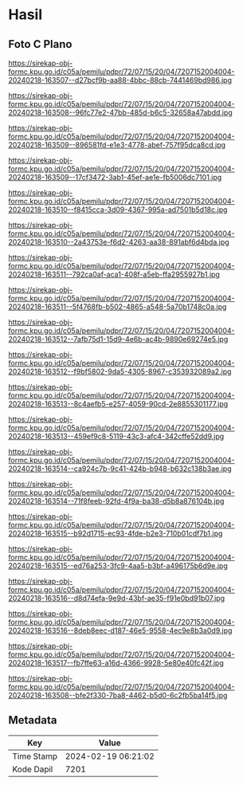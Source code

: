 # Hasil

## Foto C Plano

https://sirekap-obj-formc.kpu.go.id/c05a/pemilu/pdpr/72/07/15/20/04/7207152004004-20240218-163507--d27bcf9b-aa88-4bbc-88cb-7441469bd986.jpg

https://sirekap-obj-formc.kpu.go.id/c05a/pemilu/pdpr/72/07/15/20/04/7207152004004-20240218-163508--96fc77e2-47bb-485d-b6c5-32658a47abdd.jpg

https://sirekap-obj-formc.kpu.go.id/c05a/pemilu/pdpr/72/07/15/20/04/7207152004004-20240218-163509--896581fd-e1e3-4778-abef-757f95dca8cd.jpg

https://sirekap-obj-formc.kpu.go.id/c05a/pemilu/pdpr/72/07/15/20/04/7207152004004-20240218-163509--17cf3472-3ab1-45ef-ae1e-fb5006dc7101.jpg

https://sirekap-obj-formc.kpu.go.id/c05a/pemilu/pdpr/72/07/15/20/04/7207152004004-20240218-163510--f8415cca-3d09-4367-995a-ad7501b5d18c.jpg

https://sirekap-obj-formc.kpu.go.id/c05a/pemilu/pdpr/72/07/15/20/04/7207152004004-20240218-163510--2a43753e-f6d2-4263-aa38-891abf6d4bda.jpg

https://sirekap-obj-formc.kpu.go.id/c05a/pemilu/pdpr/72/07/15/20/04/7207152004004-20240218-163511--792ca0af-aca1-408f-a5eb-ffa2955927b1.jpg

https://sirekap-obj-formc.kpu.go.id/c05a/pemilu/pdpr/72/07/15/20/04/7207152004004-20240218-163511--5f4768fb-b502-4865-a548-5a70b1748c0a.jpg

https://sirekap-obj-formc.kpu.go.id/c05a/pemilu/pdpr/72/07/15/20/04/7207152004004-20240218-163512--7afb75d1-15d9-4e6b-ac4b-9890e69274e5.jpg

https://sirekap-obj-formc.kpu.go.id/c05a/pemilu/pdpr/72/07/15/20/04/7207152004004-20240218-163512--f9bf5802-9da5-4305-8967-c353932089a2.jpg

https://sirekap-obj-formc.kpu.go.id/c05a/pemilu/pdpr/72/07/15/20/04/7207152004004-20240218-163513--8c4aefb5-e257-4059-90cd-2e8855301177.jpg

https://sirekap-obj-formc.kpu.go.id/c05a/pemilu/pdpr/72/07/15/20/04/7207152004004-20240218-163513--459ef9c8-5119-43c3-afc4-342cffe52dd9.jpg

https://sirekap-obj-formc.kpu.go.id/c05a/pemilu/pdpr/72/07/15/20/04/7207152004004-20240218-163514--ca924c7b-9c41-424b-b948-b632c138b3ae.jpg

https://sirekap-obj-formc.kpu.go.id/c05a/pemilu/pdpr/72/07/15/20/04/7207152004004-20240218-163514--71f8feeb-92fd-4f9a-ba38-d5b8a876104b.jpg

https://sirekap-obj-formc.kpu.go.id/c05a/pemilu/pdpr/72/07/15/20/04/7207152004004-20240218-163515--b92d1715-ec93-4fde-b2e3-710b01cdf7b1.jpg

https://sirekap-obj-formc.kpu.go.id/c05a/pemilu/pdpr/72/07/15/20/04/7207152004004-20240218-163515--ed76a253-3fc9-4aa5-b3bf-a496175b6d9e.jpg

https://sirekap-obj-formc.kpu.go.id/c05a/pemilu/pdpr/72/07/15/20/04/7207152004004-20240218-163516--d8d74efa-9e9d-43bf-ae35-f91e0bd91b07.jpg

https://sirekap-obj-formc.kpu.go.id/c05a/pemilu/pdpr/72/07/15/20/04/7207152004004-20240218-163516--8deb8eec-d187-46e5-9558-4ec9e8b3a0d9.jpg

https://sirekap-obj-formc.kpu.go.id/c05a/pemilu/pdpr/72/07/15/20/04/7207152004004-20240218-163517--fb7ffe63-a16d-4366-9928-5e80e40fc42f.jpg

https://sirekap-obj-formc.kpu.go.id/c05a/pemilu/pdpr/72/07/15/20/04/7207152004004-20240218-163508--bfe2f330-7ba8-4462-b5d0-6c2fb5ba14f5.jpg


## Metadata

| Key        | Value               |
| ---------- | ------------------- |
| Time Stamp | 2024-02-19 06:21:02 |
| Kode Dapil | 7201                |




